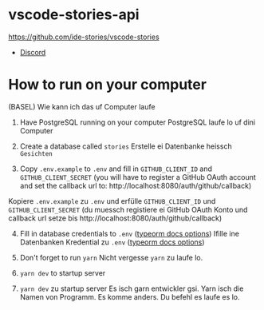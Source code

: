 # vscode-stories-api

https://github.com/ide-stories/vscode-stories

- [Discord](https://discord.gg/ABpGdRxvaA)

# How to run on your computer
(BASEL) Wie kann ich das uf Computer laufe

1. Have PostgreSQL running on your computer
PostgreSQL laufe lo uf dini Computer 

2. Create a database called `stories`
Erstelle ei Datenbanke heissch `Gesichten`

3. Copy `.env.example` to `.env` and fill in `GITHUB_CLIENT_ID` and `GITHUB_CLIENT_SECRET` (you will have to register a GitHub OAuth account and set the callback url to: http://localhost:8080/auth/github/callback)

Kopiere `.env.example` zu `.env` und erfülle `GITHUB_CLIENT_ID` und `GITHUB_CLIENT_SECRET` (du muessch registiere ei GitHub OAuth Konto und callback url setze bis http://localhost:8080/auth/github/callback)

4. Fill in database credentials to `.env` ([typeorm docs options](https://typeorm.io/#/connection-options/postgres--cockroachdb-connection-options))
Ifille ine Datenbanken Kredential zu `.env` ([typeorm docs options](https://typeorm.io/#/connection-options/postgres--cockroachdb-connection-options))

5. Don't forget to run `yarn`
Nicht vergesse `yarn` zu laufe lo. 

6. `yarn dev` to startup server
6. `yarn dev` zu startup server
Es isch garn entwickler gsi. 
Yarn isch die Namen von Programm. Es komme anders. Du befehl es laufe es lo. 
